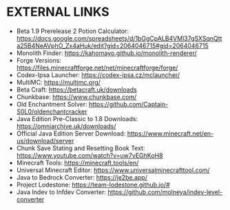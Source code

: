 # EXTERNAL LINKS
- Beta 1.9 Prerelease 2 Potion Calculator: https://docs.google.com/spreadsheets/d/1bGgCpALB4VMl37gSXSqnQtta25B4NeAVphO_Zx4aHuk/edit?gid=2064046715#gid=2064046715
- Monolith Finder: https://kahomayo.github.io/monolith-renderer/
- Forge Versions: https://files.minecraftforge.net/net/minecraftforge/forge/
- Codex-Ipsa Launcher: https://codex-ipsa.cz/mclauncher/
- MultiMC: https://multimc.org/
- Beta Craft: https://betacraft.uk/downloads
- Chunkbase: https://www.chunkbase.com/
- Old Enchantment Solver: https://github.com/Captain-S0L0/oldenchantcracker
- Java Edition Pre-Classic to 1.8 Downloads: https://omniarchive.uk/downloads/
- Official Java Edition Server Download: https://www.minecraft.net/en-us/download/server
- Chunk Save Stating and Resetting Book Text: https://www.youtube.com/watch?v=uw7vEGhKoH8
- Minecraft Tools: https://minecraft.tools/en/
- Universal Minecraft Editor: https://www.universalminecrafttool.com/
- Java to Bedrock Converter: https://je2be.app/
- Project Lodestone: https://team-lodestone.github.io/#
- Java Indev to Infdev Converter: https://github.com/molneya/indev-level-converter
 
